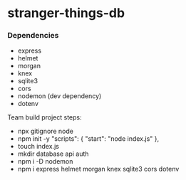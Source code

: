 # stranger-things-db

### Dependencies

- express
- helmet
- morgan
- knex
- sqlite3
- cors
- nodemon (dev dependency)
- dotenv

Team build project
steps:
- npx gitignore node
- npm init -y
 "scripts": {
    "start": "node index.js"
  },
- touch index.js
- mkdir database api auth
- npm i -D nodemon
- npm i express helmet morgan knex sqlite3 cors dotenv